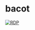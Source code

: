 # bacot
[![RDP](https://github.com/rajahentai/bacot/actions/workflows/blank.yml/badge.svg?branch=main&event=repository_dispatch)](https://github.com/rajahentai/bacot/actions/workflows/blank.yml)
